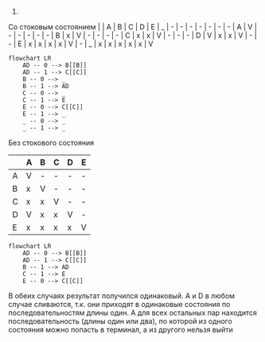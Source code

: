 1. 
Cо стоковым состоянием
|   | A | B | C | D | E | _
| - | - | - | - | - | - | -
| A | V | - | - | - | - | -
| B | x | V | - | - | - | -
| C | x | x | V | - | - | -
| D | V | x | x | V | - | -
| E | x | x | x | x | V | -
| _ | x | x | x | x | x | V

```mermaid
flowchart LR
    AD -- 0 --> B[[B]]
    AD -- 1 --> C[[C]]
    B -- 0 --> _
    B -- 1 --> AD
    C -- 0 --> _
    C -- 1 --> E
    E -- 0 --> C[[C]]
    E -- 1 --> _
    _ -- 0 --> _
    _ -- 1 --> _
```

Без стокового состояния

|   | A | B | C | D | E
| - | - | - | - | - | -
| A | V | - | - | - | -
| B | x | V | - | - | -
| C | x | x | V | - | -
| D | V | x | x | V | -
| E | x | x | x | x | V

```mermaid
flowchart LR
    AD -- 0 --> B[[B]]
    AD -- 1 --> C[[C]]
    B -- 1 --> AD
    C -- 1 --> E
    E -- 0 --> C[[C]]
```

В обеих случаях результат получился одинаковый. A и D в любом случае сливаются, т.к. они приходят в одинаковые состояния по последовательностям длины один. А для всех остальных пар находится последовательность (длины один или два), по которой из одного состояния можно попасть в терминал, а из другого нельзя выйти
